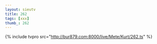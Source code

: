 ```yaml
--- 
layout: sieutv
title: 262
tags: [xxx]
thumb_: 262
---
```

{% include tvpro src="http://bur879.com:8000/live/Mete/Kurt/262.ts" %} 
